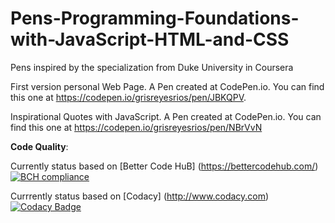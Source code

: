 # Pens-Programming-Foundations-with-JavaScript-HTML-and-CSS
Pens inspired by the specialization from Duke University in Coursera 

First version personal Web Page. A Pen created at CodePen.io. You can find this one at https://codepen.io/grisreyesrios/pen/JBKQPV.

Inspirational Quotes with JavaScript. A Pen created at CodePen.io. You can find this one at https://codepen.io/grisreyesrios/pen/NBrVvN

**Code Quality**: 

Currently status based on [Better Code HuB] (https://bettercodehub.com/)
[![BCH compliance](https://bettercodehub.com/edge/badge/grisreyesrios/Pens-Programming-Foundations-with-JavaScript-HTML-and-CSS?branch=master)](https://bettercodehub.com/)

Currrently status based on [Codacy] (http://www.codacy.com)
[![Codacy Badge](https://api.codacy.com/project/badge/Grade/7b3bd1ff71fd4c3f9fe2d23c65e042be)](https://www.codacy.com/project/grisell.reyes.rios/Web-Development-with-CodePen-HTML-CSS-and-JavaScript-/dashboard?utm_source=github.com&amp;utm_medium=referral&amp;utm_content=grisreyesrios/Web-Development-with-CodePen-HTML-CSS-and-JavaScript-&amp;utm_campaign=Badge_Grade_Dashboard)





 
 
